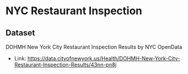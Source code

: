 # NYC Restaurant Inspection

## Dataset 

DOHMH New York City Restaurant Inspection Results by NYC OpenData
- Link: https://data.cityofnewyork.us/Health/DOHMH-New-York-City-Restaurant-Inspection-Results/43nn-pn8j
